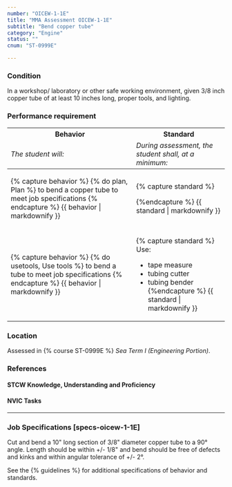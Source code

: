 ```yaml
---
number: "OICEW-1-1E"
title: "MMA Assessment OICEW-1-1E"
subtitle: "Bend copper tube"
category: "Engine"
status: ""
cnum: "ST-0999E"

---
```

### Condition

In a workshop/ laboratory or other safe working environment, given 3/8 inch copper tube of at least 10 inches long, proper tools, and lighting.

### Performance requirement 

<table width='100%' class='Guidelines'>
 <thead>
 <tr>
     <th class='thirty'>Behavior</th>
     <th class='seventy'>Standard</th>
 </tr>
 <tr>
     <td><em>The student will:</em></td>
     <td><em>During assessment, the student shall, at a minimum:</em></td>
 </tr>
 </thead>
 <tbody>
 

<tr><td>

{% capture behavior %}
{% do plan, Plan %} to bend a copper tube to meet job specifications
{% endcapture %}
{{ behavior | markdownify }}

</td><td>

{% capture standard %}

{%endcapture %}
{{ standard | markdownify }}

</td></tr>



<tr><td>

{% capture behavior %}
{% do usetools, Use tools %} to bend a tube to meet job specifications
{% endcapture %}
{{ behavior | markdownify }}

</td><td>

{% capture standard %}
Use:

  * tape measure
  * tubing cutter
  * tubing bender
{%endcapture %}
{{ standard | markdownify }}

</td></tr>



 </tbody>
 </table>

### Location

Assessed in  {% course  ST-0999E %}  *Sea Term I (Engineering Portion)*.

### References

#### STCW Knowledge, Understanding and Proficiency


#### NVIC Tasks



***

### Job Specifications [specs-oicew-1-1E]

Cut and bend a 10" long section of 3/8" diameter copper tube to a 90° angle. Length should be within +/- 1/8" and bend should be free of defects and kinks and within angular tolerance of +/- 2°. 

See the {% guidelines %} for additional specifications of behavior and standards.